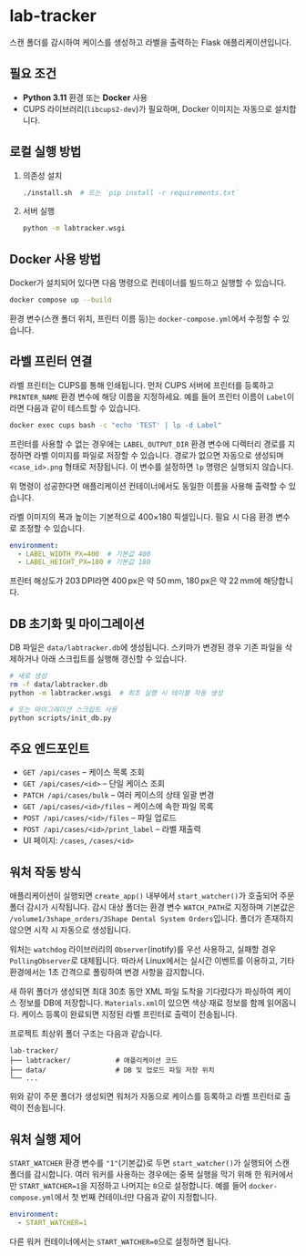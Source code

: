 # lab-tracker

스캔 폴더를 감시하여 케이스를 생성하고 라벨을 출력하는 Flask 애플리케이션입니다.

## 필요 조건

- **Python 3.11** 환경 또는 **Docker** 사용
- CUPS 라이브러리(`libcups2-dev`)가 필요하며, Docker 이미지는 자동으로 설치합니다.

## 로컬 실행 방법

1. 의존성 설치
   ```bash
   ./install.sh  # 또는 `pip install -r requirements.txt`
   ```
2. 서버 실행
   ```bash
   python -m labtracker.wsgi
   ```

## Docker 사용 방법

Docker가 설치되어 있다면 다음 명령으로 컨테이너를 빌드하고 실행할 수 있습니다.

```bash
docker compose up --build
```

환경 변수(스캔 폴더 위치, 프린터 이름 등)는 `docker-compose.yml`에서 수정할 수 있습니다.

## 라벨 프린터 연결

라벨 프린터는 CUPS를 통해 인쇄됩니다. 먼저 CUPS 서버에 프린터를 등록하고
`PRINTER_NAME` 환경 변수에 해당 이름을 지정하세요. 예를 들어 프린터 이름이
`Label`이라면 다음과 같이 테스트할 수 있습니다.

```bash
docker exec cups bash -c "echo 'TEST' | lp -d Label"
```

프린터를 사용할 수 없는 경우에는 `LABEL_OUTPUT_DIR` 환경 변수에 디렉터리 경로를 지정하면
라벨 이미지를 파일로 저장할 수 있습니다. 경로가 없으면 자동으로 생성되며
`<case_id>.png` 형태로 저장됩니다. 이 변수를 설정하면 `lp` 명령은 실행되지 않습니다.

위 명령이 성공한다면 애플리케이션 컨테이너에서도 동일한 이름을 사용해 출력할 수 있습니다.

라벨 이미지의 폭과 높이는 기본적으로 400×180 픽셀입니다. 필요 시 다음 환경
변수로 조정할 수 있습니다.

```yaml
environment:
  - LABEL_WIDTH_PX=400  # 기본값 400
  - LABEL_HEIGHT_PX=180 # 기본값 180
```

프린터 해상도가 203 DPI라면 400 px은 약 50 mm, 180 px은 약 22 mm에 해당합니다.

## DB 초기화 및 마이그레이션

DB 파일은 `data/labtracker.db`에 생성됩니다. 스키마가 변경된 경우 기존 파일을 삭제하거나 아래 스크립트를 실행해 갱신할 수 있습니다.

```bash
# 새로 생성
rm -f data/labtracker.db
python -m labtracker.wsgi  # 최초 실행 시 테이블 자동 생성

# 또는 마이그레이션 스크립트 사용
python scripts/init_db.py
```

## 주요 엔드포인트

- `GET /api/cases` – 케이스 목록 조회
- `GET /api/cases/<id>` – 단일 케이스 조회
- `PATCH /api/cases/bulk` – 여러 케이스의 상태 일괄 변경
- `GET /api/cases/<id>/files` – 케이스에 속한 파일 목록
- `POST /api/cases/<id>/files` – 파일 업로드
- `POST /api/cases/<id>/print_label` – 라벨 재출력
- UI 페이지: `/cases`, `/cases/<id>`

## 워처 작동 방식

애플리케이션이 실행되면 `create_app()` 내부에서 `start_watcher()`가 호출되어
주문 폴더 감시가 시작됩니다. 감시 대상 폴더는 환경 변수 `WATCH_PATH`로 지정하며
기본값은 `/volume1/3shape_orders/3Shape Dental System Orders`입니다. 폴더가 존재하지 않으면 시작 시 자동으로
생성됩니다.

워처는 `watchdog` 라이브러리의 `Observer`(inotify)를 우선 사용하고, 실패할 경우
`PollingObserver`로 대체됩니다. 따라서 Linux에서는 실시간 이벤트를 이용하고, 기타
환경에서는 1초 간격으로 폴링하여 변경 사항을 감지합니다.

새 하위 폴더가 생성되면 최대 30초 동안 XML 파일 도착을 기다렸다가 파싱하여
케이스 정보를 DB에 저장합니다. `Materials.xml`이 있으면 색상·재료 정보를 함께
읽어옵니다. 케이스 등록이 완료되면 지정된 라벨 프린터로 출력이 전송됩니다.

프로젝트 최상위 폴더 구조는 다음과 같습니다.

```text
lab-tracker/
├── labtracker/           # 애플리케이션 코드
├── data/                 # DB 및 업로드 파일 저장 위치
└── ...
```

위와 같이 주문 폴더가 생성되면 워처가 자동으로 케이스를 등록하고
라벨 프린터로 출력이 전송됩니다.

## 워처 실행 제어

`START_WATCHER` 환경 변수를 `"1"`(기본값)로 두면 `start_watcher()`가 실행되어
스캔 폴더를 감시합니다. 여러 워커를 사용하는 경우에는 중복 실행을 막기 위해
한 워커에서만 `START_WATCHER=1`을 지정하고 나머지는 `0`으로 설정합니다. 예를
들어 `docker-compose.yml`에서 첫 번째 컨테이너만 다음과 같이 지정합니다.

```yaml
environment:
  - START_WATCHER=1
```

다른 워커 컨테이너에서는 `START_WATCHER=0`으로 설정하면 됩니다.

